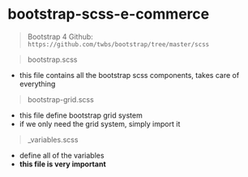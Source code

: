 # bootstrap-scss-e-commerce

> Bootstrap 4 Github: ```https://github.com/twbs/bootstrap/tree/master/scss```

> bootstrap.scss
* this file contains all the bootstrap scss components, takes care of everything

> bootstrap-grid.scss
* this file define bootstrap grid system
* if we only need the grid system, simply import it

> _variables.scss
* define all of the variables
* **this file is very important**



